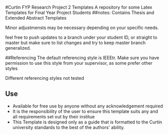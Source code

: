 #Curtin FYP Research Project 2 Templates
A repository for some Latex Templates for Final Year Project Students
##notes:
Contains Thesis and Extended Abstract Templates

Minor adjustmensts may be necessary depending on your specific needs.

feel free to push updates to a branch under your student ID, or straight to master but make sure to list changes and try to keep master branch generalized.

##Referencing
The default referencing style is IEEEtr. Make sure you have permission to use this style from your supervisor, as some prefer other styles

Different referencing styles not tested

## Use
- Available for free use by anyone without any acknowledgement required
- It is the responsibility of the user to ensure this template suits any and all requirements set out by their institue
- This Template is designed only as a guide that is formatted to the Curtin university standards to the best of the authors' ability.